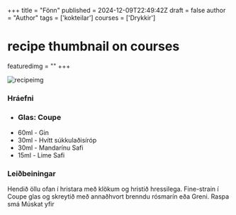 +++
title = "Fönn"
published = 2024-12-09T22:49:42Z
draft = false
author = "Author"
tags = ['kokteilar']
courses = ['Drykkir']
# recipe thumbnail on courses
featuredimg = ""
+++

<!-- image used on the recipe schema -->
![recipeimg](/images/fonn.png)

### Hráefni 
- ### Glas: Coupe
<!-- write a list of ingredients -->
-   60ml - Gin
-   30ml - Hvítt súkkulaðisíróp
-   30ml - Mandarínu Safi
-   15ml - Lime Safi


### Leiðbeiningar 

<!-- write instructions -->

Hendið öllu ofan í hristara með klökum og hristið hressilega. Fine-strain í Coupe glas og skreytið með annaðhvort brenndu rósmarín eða Greni. Raspa smá Múskat yfir